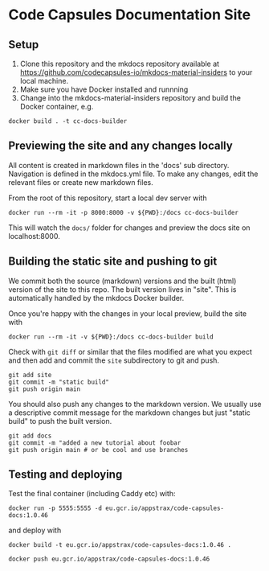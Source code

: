 # Code Capsules Documentation Site

## Setup

1. Clone this repository and the mkdocs repository available at https://github.com/codecapsules-io/mkdocs-material-insiders to your local machine.
2. Make sure you have Docker installed and runnning
3. Change into the mkdocs-material-insiders repository and build the Docker container, e.g. 

```
docker build . -t cc-docs-builder
```

## Previewing the site and any changes locally

All content is created in markdown files in the 'docs' sub directory. Navigation is defined in the mkdocs.yml file. To make any changes, edit 
the relevant files or create new markdown files.

From the root of this repository, start a local dev server with 

```
docker run --rm -it -p 8000:8000 -v ${PWD}:/docs cc-docs-builder
```

This will watch the `docs/` folder for changes and preview the docs site on localhost:8000.

## Building the static site and pushing to git

We commit both the source (markdown) versions and the built (html) version of the site to this repo. The built version lives in "site". This is 
automatically handled by the mkdocs Docker builder.

Once you're happy with the changes in your local preview, build the site with

```
docker run --rm -it -v ${PWD}:/docs cc-docs-builder build
```

Check with `git diff` or similar that the files modified are what you expect and then add and commit the `site` subdirectory to git and push.

```
git add site
git commit -m "static build"
git push origin main
```

You should also push any changes to the markdown version. We usually use a descriptive commit message for the markdown changes but just "static build" to push the built version.

```
git add docs
git commit -m "added a new tutorial about foobar
git push origin main # or be cool and use branches
```

## Testing and deploying 

Test the final container (including Caddy etc) with:

```
docker run -p 5555:5555 -d eu.gcr.io/appstrax/code-capsules-docs:1.0.46
```

and deploy with

```
docker build -t eu.gcr.io/appstrax/code-capsules-docs:1.0.46 .
```

```
docker push eu.gcr.io/appstrax/code-capsules-docs:1.0.46
```
